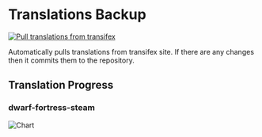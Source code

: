 # Translations Backup

[![Pull translations from transifex](https://github.com/dfint/translations-backup/actions/workflows/pull-translations.yml/badge.svg)](https://github.com/dfint/translations-backup/actions/workflows/pull-translations.yml)

Automatically pulls translations from transifex site. If there are any changes then it commits them to the repository.

## Translation Progress

### dwarf-fortress-steam

![Chart](https://quickchart.io/chart/render/sf-42e170fd-e4f8-4fc9-af76-5dafb93e669a)
<!--
### dwarf-fortress

![Chart](https://quickchart.io/chart/render/sf-5e485911-3555-4489-b4ef-79f6c14e13cf)
-->